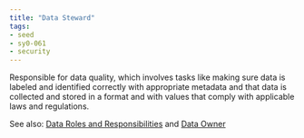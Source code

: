 ```yaml
---
title: "Data Steward"
tags:
- seed
- sy0-061
- security
---
```



Responsible for data quality, which involves tasks like making sure data is labeled and identified correctly with appropriate metadata and that data is collected and stored in a format and with values that comply with applicable laws and regulations.

See also: [Data Roles and Responsibilities](notes/Data%20Roles%20and%20Responsibilities.md) and [Data Owner](notes/Data%20Owner.md)
